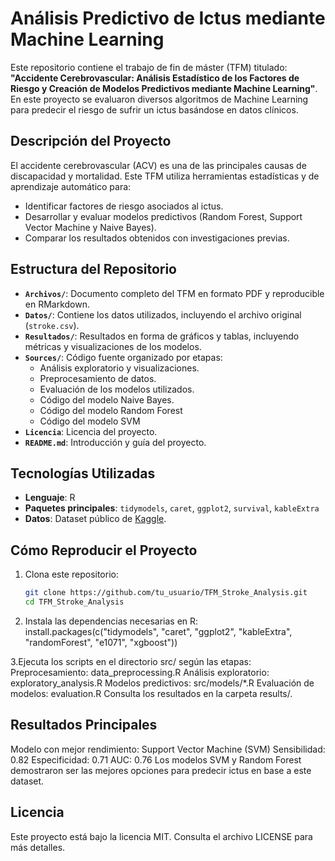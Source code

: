 # Análisis Predictivo de Ictus mediante Machine Learning

Este repositorio contiene el trabajo de fin de máster (TFM) titulado: **"Accidente Cerebrovascular: Análisis Estadístico de los Factores de Riesgo y Creación de Modelos Predictivos mediante Machine Learning"**. En este proyecto se evaluaron diversos algoritmos de Machine Learning para predecir el riesgo de sufrir un ictus basándose en datos clínicos.

## Descripción del Proyecto
El accidente cerebrovascular (ACV) es una de las principales causas de discapacidad y mortalidad. Este TFM utiliza herramientas estadísticas y de aprendizaje automático para:
- Identificar factores de riesgo asociados al ictus.
- Desarrollar y evaluar modelos predictivos (Random Forest, Support Vector Machine y Naive Bayes).
- Comparar los resultados obtenidos con investigaciones previas.

## Estructura del Repositorio
- **`Archivos/`**: Documento completo del TFM en formato PDF y reproducible en RMarkdown.
- **`Datos/`**: Contiene los datos utilizados, incluyendo el archivo original (`stroke.csv`).
- **`Resultados/`**: Resultados en forma de gráficos y tablas, incluyendo métricas y visualizaciones de los modelos.
- **`Sources/`**: Código fuente organizado por etapas:
  - Análisis exploratorio y visualizaciones.
  - Preprocesamiento de datos.
  - Evaluación de los modelos utilizados.
  - Código del modelo Naive Bayes.
  - Código del modelo Random Forest
  - Código del modelo SVM
- **`Licencia`**: Licencia del proyecto.  
- **`README.md`**: Introducción y guía del proyecto.

## Tecnologías Utilizadas
- **Lenguaje**: R
- **Paquetes principales**: `tidymodels`, `caret`, `ggplot2`, `survival`, `kableExtra`
- **Datos**: Dataset público de [Kaggle](https://www.kaggle.com/).

## Cómo Reproducir el Proyecto
1. Clona este repositorio:
   ```bash
   git clone https://github.com/tu_usuario/TFM_Stroke_Analysis.git
   cd TFM_Stroke_Analysis
2. Instala las dependencias necesarias en R:
install.packages(c("tidymodels", "caret", "ggplot2", "kableExtra", "randomForest", "e1071", "xgboost"))

3.Ejecuta los scripts en el directorio src/ según las etapas:
    Preprocesamiento: data_preprocessing.R
    Análisis exploratorio: exploratory_analysis.R
    Modelos predictivos: src/models/*.R
    Evaluación de modelos: evaluation.R
    Consulta los resultados en la carpeta results/.

## Resultados Principales
Modelo con mejor rendimiento: Support Vector Machine (SVM)
Sensibilidad: 0.82
Especificidad: 0.71
AUC: 0.76
Los modelos SVM y Random Forest demostraron ser las mejores opciones para predecir ictus en base a este dataset.

## Licencia
Este proyecto está bajo la licencia MIT. Consulta el archivo LICENSE para más detalles.
